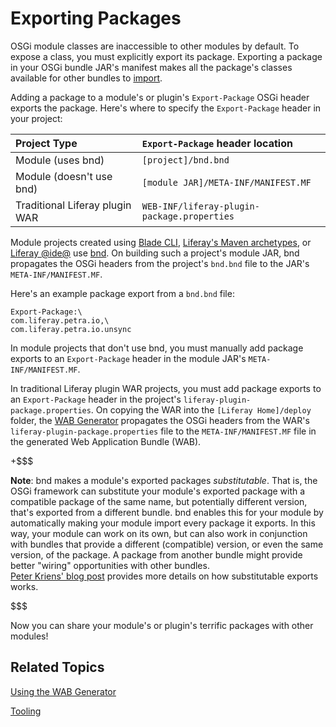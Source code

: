 # Exporting Packages [](id=exporting-packages)

OSGi module classes are inaccessible to other modules by default. To expose a
class, you must explicitly export its package. Exporting a package in your OSGi
bundle JAR's manifest makes all the package's classes available for other
bundles to
[import](/develop/tutorials/-/knowledge_base/7-0/importing-packages).

Adding a package to a module's or plugin's `Export-Package` OSGi header exports
the package. Here's where to specify the `Export-Package` header in your
project:

 Project Type | `Export-Package` header location |
 :----------- | :------------------------------- |
 Module (uses bnd)     | `[project]/bnd.bnd` |
 Module (doesn't use bnd) | `[module JAR]/META-INF/MANIFEST.MF` |
 Traditional Liferay plugin WAR | `WEB-INF/liferay-plugin-package.properties` |

Module projects created using
[Blade CLI](/develop/tutorials/-/knowledge_base/7-0/blade-cli),
[Liferay's Maven archetypes](/develop/tutorials/-/knowledge_base/7-0/maven),
or
[Liferay @ide@](/develop/tutorials/-/knowledge_base/7-0/liferay-ide)
use
[bnd](http://bnd.bndtools.org/).
On building such a project's module JAR, bnd propagates the OSGi headers from
the project's `bnd.bnd` file to the JAR's `META-INF/MANIFEST.MF`.  

Here's an example package export from a `bnd.bnd` file:

    Export-Package:\
    com.liferay.petra.io,\
    com.liferay.petra.io.unsync

In module projects that don't use bnd, you must manually add package exports to
an `Export-Package` header in the module JAR's `META-INF/MANIFEST.MF`. 

In traditional Liferay plugin WAR projects, you must add package exports to an
`Export-Package` header in the project's `liferay-plugin-package.properties`. On
copying the WAR into the `[Liferay Home]/deploy` folder, the
[WAB Generator](/develop/tutorials/-/knowledge_base/7-0/using-the-wab-generator)
propagates the OSGi headers from the WAR's `liferay-plugin-package.properties`
file to the `META-INF/MANIFEST.MF` file in the generated Web Application Bundle (WAB).

+$$$

**Note**: bnd makes a module's exported packages *substitutable*. That is, the
OSGi framework can substitute your module's exported package with a compatible
package of the same name, but potentially different version, that's exported
from a different bundle. bnd enables this for your module by automatically
making your module import every package it exports. In this way, your module can
work on its own, but can also work in conjunction with bundles that provide a
different (compatible) version, or even the same version, of the package. A
package from another bundle might provide better "wiring" opportunities with
other bundles.  
[Peter Kriens' blog post](http://blog.osgi.org/2007/04/importance-of-exporting-nd-importing.html) 
provides more details on how substitutable exports works. 

$$$

Now you can share your module's or plugin's terrific packages with other
modules! 

## Related Topics [](id=related-topics)

[Using the WAB Generator](/develop/tutorials/-/knowledge_base/7-0/using-the-wab-generator)

[Tooling](/develop/tutorials/-/knowledge_base/7-0/tooling)
